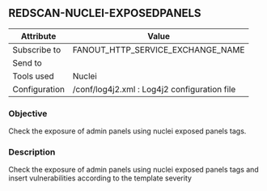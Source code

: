 ## REDSCAN-NUCLEI-EXPOSEDPANELS

| Attribute     | Value                                        |
| ------------- | -------------------------------------------- |
| Subscribe to  | FANOUT_HTTP_SERVICE_EXCHANGE_NAME            |
| Send to       |                                              |
| Tools used    | Nuclei                                       |
| Configuration | /conf/log4j2.xml : Log4j2 configuration file |

### Objective

Check the exposure of admin panels using nuclei exposed panels tags.

### Description

Check the exposure of admin panels using nuclei exposed panels tags and insert vulnerabilities according to the template severity
